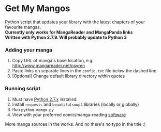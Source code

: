 Get My Mangos
=============

Python script that updates your library with the latest chapters of your favourite mangas.  
**Currently only works for MangaReader and MangaPanda links**  
**Written with Python 2.7.9. Will probably update to Python 3**

### Adding your manga
1. Copy URL of manga's base location, e.g. http://www.mangareader.net/psyren
2. Paste links on separate lines in the `config.txt` file below the dashed line
3. [Optional] Change default library directory within quotes

### Running script
1. Must have [Python 2.7.x](https://www.python.org/downloads/) installed
2. Install `requests` and `beautifulsoup4` libraries (locally or globally)
3. Run `python mango.py`
4. View with your preferred comic/manga-reading [software](http://lifehacker.com/5858906/five-best-desktop-comic-book-readers)

More manga sources in the works.
And no there's no typo in the title :)
